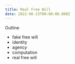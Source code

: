 ```yaml
---
title: Real Free Will
date: 2022-06-23T00:00:00.000Z
---
```


Outline
- fake free will
- identity
- agency
- computation
- real free will

